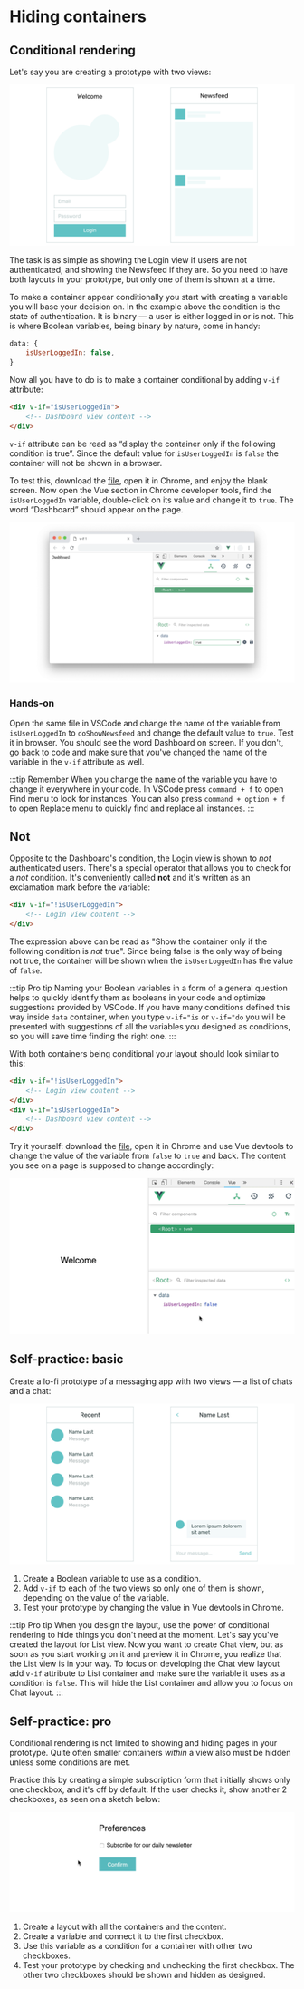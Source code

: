 # Hiding containers

## Conditional rendering

Let's say you are creating a prototype with two views:

![lo-fi wireframes of two screens: login and newsweed](./images/cond-1.png)

The task is as simple as showing the Login view if users are not authenticated, and showing the Newsfeed if they are. So you need to have both layouts in your prototype, but only one of them is shown at a time.

To make a container appear conditionally you start with creating a variable you will base your decision on. In the example above the condition is the state of authentication. It is binary — a user is either logged in or is not. This is where Boolean variables, being binary by nature, come in handy:

```js
data: {
	isUserLoggedIn: false,
}
```

Now all you have to do is to make a container conditional by adding `v-if` attribute:

```html
<div v-if="isUserLoggedIn">
	<!-- Dashboard view content -->
</div>
```

`v-if` attribute can be read as “display the container only if the following condition is true”. Since the default value for `isUserLoggedIn` is `false` the container will not be shown in a browser.

To test this, download the [file](https://firebasestorage.googleapis.com/v0/b/mockupless.appspot.com/o/conditions%2Fvif-1.html.zip?alt=media&token=78d7fa52-6c9c-46cd-bd40-e432507ff13c), open it in Chrome, and enjoy the blank screen. Now open the Vue section in Chrome developer tools, find the `isUserLoggedIn` variable, double-click on its value and change it to `true`. The word “Dashboard” should appear on the page.

![screenshot with vue devtools open](./images/cond-2.png)

### Hands-on

Open the same file in VSCode and change the name of the variable from `isUserLoggedIn` to `doShowNewsfeed` and change the default value to `true`. Test it in browser. You should see the word Dashboard on screen. If you don't, go back to code and make sure that you've changed the name of the variable in the `v-if` attribute as well.

:::tip Remember
When you change the name of the variable you have to change it everywhere in your code. In VSCode press `command + f` to open Find menu to look for instances. You can also press `command + option + f` to open Replace menu to quickly find and replace all instances.
:::

## Not

Opposite to the Dashboard's condition, the Login view is shown to *not* authenticated users. There's a special operator that allows you to check for a *not* condition. It's conveniently called **not** and it's written as an exclamation mark before the variable:

```html
<div v-if="!isUserLoggedIn">
	<!-- Login view content -->
</div>
```

The expression above can be read as "Show the container only if the following condition is *not* true". Since being false is the only way of being not true, the container will be shown when the `isUserLoggedIn` has the value of `false`.

:::tip Pro tip
Naming your Boolean variables in a form of a general question helps to quickly identify them as booleans in your code and optimize suggestions provided by VSCode. If you have many conditions defined this way inside `data` container, when you type `v-if="is` or `v-if="do` you will be presented with suggestions of all the variables you designed as conditions, so you will save time finding the right one.
:::

With both containers being conditional your layout should look similar to this:

```html
<div v-if="!isUserLoggedIn">
	<!-- Login view content -->
</div>
<div v-if="isUserLoggedIn">
	<!-- Dashboard view content -->
</div>
```

Try it yourself: download the [file](https://firebasestorage.googleapis.com/v0/b/mockupless.appspot.com/o/conditions%2Fvif-2.html.zip?alt=media&token=9f583403-aa54-406f-bae8-eac568ae478b), open it in Chrome and use  Vue devtools to change the value of the variable from `false` to `true` and back. The content you see on a page is supposed to change accordingly:

![animation of changing boolean value in vue devtools](./images/v-if.gif)

## Self-practice: basic 

Create a lo-fi prototype of a messaging app with two views — a list of chats and a chat:

![lo-fi wireframes of two UIs: recent chats and a conversation](./images/cond-3.png)

1. Create a Boolean variable to use as a condition.
2. Add `v-if` to each of the two views so only one of them is shown, depending on the value of the variable.
3. Test your prototype by changing the value in Vue devtools in Chrome.

:::tip Pro tip
When you design the layout, use the power of conditional rendering to hide things you don't need at the moment. Let's say you've created the layout for List view. Now you want to create Chat view, but as soon as you start working on it and preview it in Chrome, you realize that the List view is in your way. To focus on developing the Chat view layout add `v-if` attribute to List container and make sure the variable it uses as a condition is `false`. This will hide the List container and allow you to focus on Chat layout.
:::

## Self-practice: pro

Conditional rendering is not limited to showing and hiding pages in your prototype. Quite often smaller containers *within* a view also must be hidden unless some conditions are met.

Practice this by creating a simple subscription form that initially shows only one checkbox, and it's off by default. If the user checks it, show  another 2 checkboxes, as seen on a sketch below:

![animation of showing and hiding a container upon interaction with a checkbox](./images/v-if-2.gif)

1. Create a layout with all the containers and the content.
2. Create a variable and connect it to the first checkbox.
3. Use this variable as a condition for a container with other two checkboxes.
4. Test your prototype by checking and unchecking the first checkbox. The other two checkboxes should be shown and hidden as designed.